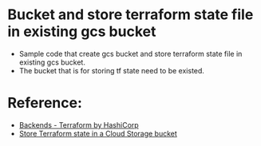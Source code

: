 
# Bucket and store terraform state file in existing gcs bucket

- Sample code that create gcs bucket and store terraform state file in existing gcs bucket.
- The bucket that is for storing tf state need to be existed.

# Reference:
- [Backends - Terraform by HashiCorp](https://www.terraform.io/docs/backends/index.html)
- [Store Terraform state in a Cloud Storage bucket](https://cloud.google.com/docs/terraform/resource-management/store-state)
